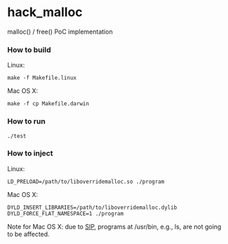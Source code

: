 # hack_malloc
malloc() / free() PoC implementation

### How to build
Linux:
```
make -f Makefile.linux
```
Mac OS X:
```
make -f cp Makefile.darwin
```

### How to run
```
./test
```

### How to inject
Linux:
```
LD_PRELOAD=/path/to/liboverridemalloc.so ./program
```
Mac OS X:
```
DYLD_INSERT_LIBRARIES=/path/to/liboverridemalloc.dylib DYLD_FORCE_FLAT_NAMESPACE=1 ./program
```
Note for Mac OS X: due to [SIP](https://en.wikipedia.org/wiki/System_Integrity_Protection), programs at /usr/bin, e.g., ls, are not going to be affected.
